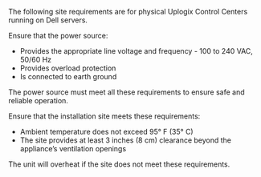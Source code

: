 <!-- 5.4 -->
The following site requirements are for physical Uplogix Control Centers running on Dell servers.

Ensure that the power source:

* Provides the appropriate line voltage and frequency - 100 to 240 VAC, 50/60 Hz
* Provides overload protection
* Is connected to earth ground

<div class='danger'>The power source must meet all these requirements to ensure safe and reliable operation.</div>

Ensure that the installation site meets these requirements:

* Ambient temperature does not exceed 95° F (35° C)
* The site provides at least 3 inches (8 cm) clearance beyond the appliance’s ventilation openings

<div class='warning'>The unit will overheat if the site does not meet these requirements.</div>
